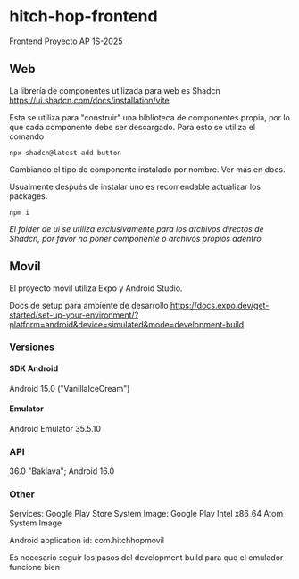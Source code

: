 # hitch-hop-frontend
Frontend Proyecto AP 1S-2025

## Web 
La librería de componentes utilizada para web es Shadcn
https://ui.shadcn.com/docs/installation/vite

Esta se utiliza para "construir" una biblioteca de componentes propia, por lo que cada componente debe ser descargado. Para esto se utiliza el comando 

```
npx shadcn@latest add button

```

Cambiando el tipo de componente instalado por nombre. Ver más en docs. 

Usualmente después de instalar uno es recomendable actualizar los packages. 

```
npm i
```
*El folder de ui se utiliza exclusivamente para los archivos directos de Shadcn, por favor no poner componente o archivos propios adentro.*

## Movil 
El proyecto móvil utiliza Expo y Android Studio. 

Docs de setup para ambiente de desarrollo 
https://docs.expo.dev/get-started/set-up-your-environment/?platform=android&device=simulated&mode=development-build

### Versiones
#### SDK Android
Android 15.0 ("VanillaIceCream")

#### Emulator
Android Emulator 35.5.10

### API
36.0 "Baklava"; Android 16.0 

### Other 
Services: Google Play Store 
System Image: Google Play Intel x86_64 Atom System Image 

Android application id: com.hitchhopmovil

Es necesario seguir los pasos del development build para que el emulador funcione bien 
